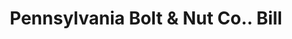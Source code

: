 ---
doi: 10.7916/D85Q676P
date_other: '1899'
date_other_textual: '1899'
form: printed ephemera
genre:
- Invoices
name:
- Pennsylvania Bolt & Nut Co.
object_in_context_url: https://biggert.cul.columbia.edu/items/view/ave_biggert_01379
subject_hierarchical_geographic:
- Lebanon, Pennsylvania, United States
subject_name:
- Pennsylvania Bolt & Nut Co.
title: Pennsylvania Bolt & Nut Co.. Bill
sort_title: Pennsylvania Bolt & Nut Co.. Bill
call_number: ave_biggert_01379
coordinates:
- 40.34166666666667,-76.42083333333333
pid: ave_biggert_01379
identifiers: ave_biggert_01379
thumbnail: https://derivativo-1.library.columbia.edu/iiif/2/ldpd:344654/full/!256,256/0/native.jpg
permalink: "/items/ave_biggert_01379/"
layout: iiif-image-page
---